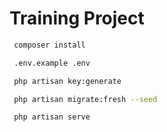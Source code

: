 <!-- Headings -->
# Training Project

<!-- Code Blocks -->
```bash
 composer install

 .env.example .env

 php artisan key:generate

 php artisan migrate:fresh --seed

 php artisan serve
```